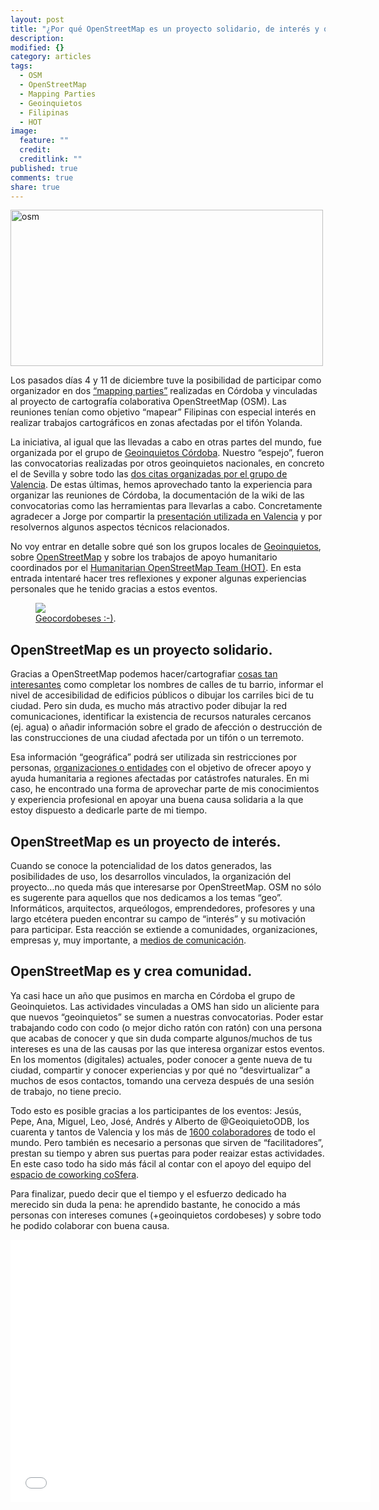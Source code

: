 ```yaml
---
layout: post
title: "¿Por qué OpenStreetMap es un proyecto solidario, de interés y que crea comunidad?"
description: 
modified: {}
category: articles
tags: 
  - OSM
  - OpenStreetMap
  - Mapping Parties
  - Geoinquietos
  - Filipinas
  - HOT
image: 
  feature: ""
  credit: 
  creditlink: ""
published: true
comments: true
share: true
---
```


<a href="http://www.flickr.com/photos/115384326@N07/12119913235/" title="osm por Patricio Soriano, en Flickr"><img src="http://farm6.staticflickr.com/5491/12119913235_698bc74ca3.jpg" width="500" height="250" alt="osm"></a>

Los pasados días 4 y 11 de diciembre tuve la posibilidad de participar como organizador en dos [“mapping parties”](http://wiki.osgeo.org/wiki/Mapping_parties_por_tif%C3%B3n_Yolanda/Haiyna_en_C%C3%B3rdoba_%28Espa%C3%B1a%29 "Link Wiki Geoinquietos Córdoba") realizadas en Córdoba  y vinculadas al proyecto de cartografía colaborativa OpenStreetMap (OSM). Las reuniones tenían como objetivo  “mapear” Filipinas con especial interés en realizar trabajos cartográficos en zonas afectadas por el tifón Yolanda.

La iniciativa, al igual que las llevadas a cabo en otras partes del mundo, fue organizada por el grupo de [Geoinquietos Córdoba](http://wiki.osgeo.org/wiki/Category:Geoinquietos_C%C3%B3rdoba "Geoinquietos Córdoba"). Nuestro “espejo”, fueron las convocatorias realizadas por otros geoinquietos nacionales, en concreto el de Sevilla y sobre todo las [dos citas organizadas por el grupo de Valencia](http://geomaticblog.net/2013/11/16/cartografiando-para-filipinas-en-osm/ "Mapping Parties Geoinquietos Valencia"). De estas últimas, hemos aprovechado tanto la experiencia para organizar las reuniones de Córdoba, la documentación de la wiki de las convocatorias como las herramientas para llevarlas a cabo. Concretamente agradecer a Jorge por compartir la [presentación utilizada en Valencia](http://slid.es/jorgesanz/yolandaph-hotosm) y por resolvernos algunos aspectos técnicos relacionados.

No voy entrar en detalle sobre qué son los grupos locales de [Geoinquietos](http://es.slideshare.net/PatricioSoriano/geoinquietosodb), sobre [OpenStreetMap](http://jsanz.github.io/slides-201205-osm-xirivella/osm-i.html) y sobre los trabajos de apoyo humanitario coordinados por el [Humanitarian OpenStreetMap Team (HOT)](http://hot.openstreetmap.org/).  En esta entrada intentaré hacer tres reflexiones y exponer algunas experiencias personales que he tenido gracias a estos eventos.

<figure>
	<a href="http://farm8.staticflickr.com/7439/12120577096_544264d202.jpg"><img src="http://farm8.staticflickr.com/7439/12120577096_544264d202.jpg"></a>
	<figcaption><a href="#/" title="MoGeocordobeses :-)">Geocordobeses :-)</a>.</figcaption>
</figure>


## OpenStreetMap es un proyecto solidario.

Gracias a OpenStreetMap podemos hacer/cartografiar [cosas tan interesantes](http://wiki.openstreetmap.org/wiki/Map_Features) como  completar los nombres de calles de tu barrio, informar el nivel de accesibilidad de edificios públicos o dibujar los carriles bici de tu ciudad. Pero sin duda, es mucho más atractivo poder dibujar la red comunicaciones, identificar la existencia de recursos naturales cercanos (ej. agua) o añadir información sobre el grado de afección o destrucción de las construcciones de una ciudad afectada por un tifón o un terremoto.

Esa información “geográfica” podrá ser utilizada sin restricciones por personas, [organizaciones  o entidades](http://emergency.copernicus.eu/mapping/list-of-components/EMSR058%20) con el objetivo de ofrecer apoyo y ayuda humanitaria a regiones afectadas por catástrofes naturales. En mi caso, he encontrado una forma de aprovechar parte de mis conocimientos y experiencia profesional en apoyar una buena causa solidaria a la que estoy dispuesto a dedicarle parte de mi tiempo.

## OpenStreetMap es un proyecto de interés.

Cuando se conoce la potencialidad de los datos generados, las posibilidades de uso, los desarrollos vinculados, la organización del proyecto...no queda más que interesarse por OpenStreetMap. OSM no sólo es sugerente para aquellos que nos dedicamos a los temas “geo”. Informáticos, arquitectos, arqueólogos, emprendedores, profesores y una largo etcétera pueden encontrar su campo de “interés” y su motivación para participar. Esta reacción se extiende a comunidades, organizaciones, empresas y, muy importante, a [medios de comunicación](http://cordopolis.es/ayuda-cartografica-a-filipinas-desde-cosfera-centro/).

## OpenStreetMap es y crea comunidad.

Ya casi hace un año que pusimos en marcha en Córdoba el grupo de Geoinquietos. Las actividades vinculadas a OMS han sido un aliciente para que nuevos “geoinquietos” se sumen a nuestras convocatorias. Poder estar trabajando codo con codo (o mejor dicho ratón con ratón) con una persona que acabas de conocer y que sin duda comparte algunos/muchos de tus intereses es una de las causas por las que interesa organizar estos eventos. En los momentos (digitales) actuales, poder conocer a gente nueva de tu ciudad, compartir y conocer experiencias y por qué no “desvirtualizar” a muchos de esos contactos, tomando una cerveza después de una sesión de trabajo, no tiene precio.

Todo esto es posible gracias a los participantes de los eventos: Jesús, Pepe, Ana, Miguel, Leo, José, Andrés y Alberto de @GeoiquietoODB, los cuarenta y tantos de Valencia y los  más de [1600 colaboradores](http://www.sigdeletras.com/resultmaps.neis-one.org/osm-typhoon-haiyan-2013-contributors) de todo el mundo. Pero también es necesario a personas que sirven de “facilitadores”, prestan su tiempo  y abren sus puertas para poder reaizar estas actividades. En  este caso todo ha sido más fácil al contar con el apoyo del equipo del [espacio de coworking coSfera](http://www.cosfera.es/).

Para finalizar, puedo decir que el tiempo y el esfuerzo dedicado ha merecido sin duda la pena: he aprendido bastante, he conocido a más personas con intereses comunes (+geoinquietos cordobeses) y sobre todo he podido colaborar con buena causa.

<iframe src="//slid.es/patriciosorianocastro/yolandaph-hotosm/embed" width="576" height="420" scrolling="no" frameborder="0" webkitallowfullscreen mozallowfullscreen allowfullscreen></iframe>
